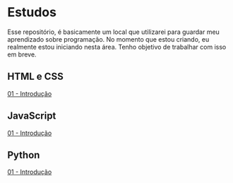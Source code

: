 # Estudos
Esse repositório, é basicamente um local que utilizarei para guardar meu aprendizado sobre programação. No momento que estou criando, eu realmente estou iniciando nesta área. Tenho objetivo de trabalhar com isso em breve. 


## **HTML e CSS**
[01 - Introdução](/HTML%20e%20CSS/01-Introducao.md)


## **JavaScript**
[01 - Introdução](/Javascript/01-Introducao.md)


## **Python**
[01 - Introdução](/Python/01-Introducao.md)





